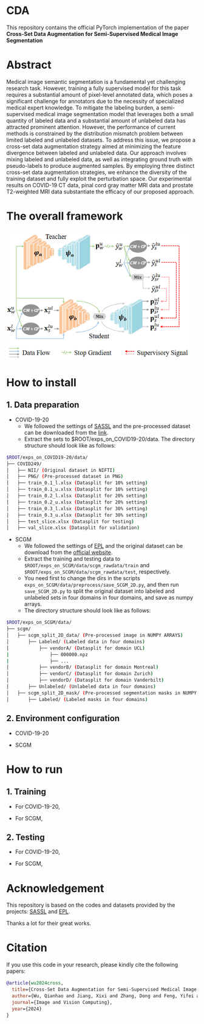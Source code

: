 # CDA
This repository contains the official PyTorch implementation of the paper **Cross-Set Data Augmentation for Semi-Supervised Medical Image Segmentation**

# Abstract
Medical image semantic segmentation is a fundamental yet challenging research task. However, training a fully supervised model for this task requires a substantial amount of pixel-level annotated data, which poses a significant challenge for annotators due to the necessity of specialized medical expert knowledge. To mitigate the labeling burden, a semi-supervised medical image segmentation model that leverages both a small quantity of labeled data and a substantial amount of unlabeled data has attracted prominent attention. However, the performance of current methods is constrained by the distribution mismatch problem between limited labeled and unlabeled datasets. To address this issue, we propose a cross-set data augmentation strategy aimed at minimizing the feature divergence between labeled and unlabeled data. Our approach involves mixing labeled and unlabeled data, as well as integrating ground truth with pseudo-labels to produce augmented samples. By employing three distinct cross-set data augmentation strategies, we enhance the diversity of the training dataset and fully exploit the perturbation space. Our experimental results on COVID-19 CT data, pinal cord gray matter MRI data and prostate T2-weighted MRI data substantiate the efficacy of our proposed approach.

# The overall framework
<img src="https://raw.githubusercontent.com/wqhIris/CDA/master/framework.png" width="482" height="343" alt="framework">

# How to install
## 1. Data preparation
- COVID-19-20 
  - We followed the settings of [SASSL](https://github.com/FeiLyu/SASSL/) and the pre-processed dataset can be downloaded from the [link](https://drive.google.com/file/d/1A2f3RRblSByFncUlf5MEr9VEjFlqD0ge/view?usp=sharing).
  - Extract the sets to $ROOT/exps_on_COVID19-20/data. The directory structure should look like as follows:
```bash
$ROOT/exps_on_COVID19-20/data/
├── COVID249/
│   ├── NII/ (Original dataset in NIFTI)
│   ├── PNG/ (Pre-processed dataset in PNG)
│   ├── train_0.1_l.xlsx (Datasplit for 10% setting)
│   ├── train_0.1_u.xlsx (Datasplit for 10% setting)
│   ├── train_0.2_l.xlsx (Datasplit for 20% setting)
│   ├── train_0.2_u.xlsx (Datasplit for 20% setting)
│   ├── train_0.3_l.xlsx (Datasplit for 30% setting)
│   ├── train_0.3_u.xlsx (Datasplit for 30% setting)
│   ├── test_slice.xlsx (Datasplit for testing)
│   ├── val_slice.xlsx (Datasplit for validation)
```

- SCGM
  - We followed the settings of [EPL](https://github.com/XMed-Lab/EPL_SemiDG) and the original dataset can be download from the [official website](http://niftyweb.cs.ucl.ac.uk/challenge/index.php).
  - Extract the training and testing data to `$ROOT/exps_on_SCGM/data/scgm_rawdata/train` and `$ROOT/exps_on_SCGM/data/scgm_rawdata/test`, respectively.
  - You need first to change the dirs in the scripts `exps_on_SCGM/data/preprocess/save_SCGM_2D.py`, and then run `save_SCGM_2D.py` to split the original dataset into labeled and unlabeled sets in four domains in four domains, and save as numpy arrays.
  - The directory structure should look like as follows:
```bash
$ROOT/exps_on_SCGM/data/
├── scgm/
│   ├── scgm_split_2D_data/ (Pre-processed image in NUMPY ARRAYS)
│       ├── Labeled/ (Labeled data in four domains)
│           ├── vendorA/ (Datasplit for domain UCL)
|               ├── 000000.npz
|               ├── ...
│           ├── vendorB/ (Datasplit for domain Montreal)
│           ├── vendorC/ (Datasplit for domain Zurich)
│           ├── vendorD/ (Datasplit for domain Vanderbilt)
│       ├── Unlabeled/ (Unlabeled data in four domains)
│   ├── scgm_split_2D_mask/ (Pre-processed segmentation masks in NUMPY ARRAYS)
│       ├── Labeled/ (Labeled masks in four domains)
```


## 2. Environment configuration
- COVID-19-20 

- SCGM

# How to run
## 1. Training
- For COVID-19-20,

- For SCGM,

## 2. Testing
- For COVID-19-20,

- For SCGM,

# Acknowledgement
This repository is based on the codes and datasets provided by the projects: [SASSL](https://github.com/FeiLyu/SASSL/) and [EPL](https://github.com/XMed-Lab/EPL_SemiDG).

Thanks a lot for their great works.

# Citation
If you use this code in your research, please kindly cite the following papers:

```bibtex
@article{wu2024cross,
  title={Cross-Set Data Augmentation for Semi-Supervised Medical Image Segmentation},
  author={Wu, Qianhao and Jiang, Xixi and Zhang, Dong and Feng, Yifei and Tang, Jinhu},
  journal={Image and Vision Computing},
  year={2024}
}
```


